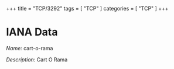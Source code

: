 +++
title = "TCP/3292"
tags = [ "TCP" ]
categories = [ "TCP" ]
+++

# IANA Data

_Name:_ cart-o-rama

_Description:_ Cart O Rama

